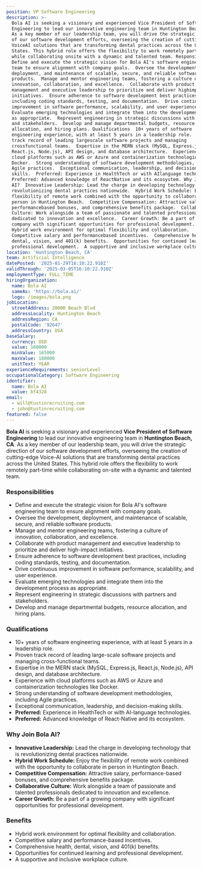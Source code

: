 ```yaml
---
position: VP Software Engineering
description: >-
  Bola AI is seeking a visionary and experienced Vice President of Software
  Engineering to lead our innovative engineering team in Huntington Beach, CA.
  As a key member of our leadership team, you will drive the strategic direction
  of our software development efforts, overseeing the creation of cuttingedge
  VoiceAI solutions that are transforming dental practices across the United
  States. This hybrid role offers the flexibility to work remotely parttime
  while collaborating onsite with a dynamic and talented team. Responsibilities 
  Define and execute the strategic vision for Bola AI's software engineering
  team to ensure alignment with company goals.  Oversee the development,
  deployment, and maintenance of scalable, secure, and reliable software
  products.  Manage and mentor engineering teams, fostering a culture of
  innovation, collaboration, and excellence.  Collaborate with product
  management and executive leadership to prioritize and deliver highimpact
  initiatives.  Ensure adherence to software development best practices,
  including coding standards, testing, and documentation.  Drive continuous
  improvement in software performance, scalability, and user experience. 
  Evaluate emerging technologies and integrate them into the development process
  as appropriate.  Represent engineering in strategic discussions with partners
  and stakeholders.  Develop and manage departmental budgets, resource
  allocation, and hiring plans. Qualifications  10+ years of software
  engineering experience, with at least 5 years in a leadership role.  Proven
  track record of leading largescale software projects and managing
  crossfunctional teams.  Expertise in the MERN stack (MySQL, Express.js,
  React.js, Node.js), API design, and database architecture.  Experience with
  cloud platforms such as AWS or Azure and containerization technologies like
  Docker.  Strong understanding of software development methodologies, including
  Agile practices.  Exceptional communication, leadership, and decisionmaking
  skills.  Preferred: Experience in HealthTech or with AIlanguage technologies. 
  Preferred: Advanced knowledge of ReactNative and its ecosystem. Why Join Bola
  AI?  Innovative Leadership: Lead the charge in developing technology that is
  revolutionizing dental practices nationwide.  Hybrid Work Schedule: Enjoy the
  flexibility of remote work combined with the opportunity to collaborate in
  person in Huntington Beach.  Competitive Compensation: Attractive salary,
  performancebased bonuses, and comprehensive benefits package.  Collaborative
  Culture: Work alongside a team of passionate and talented professionals
  dedicated to innovation and excellence.  Career Growth: Be a part of a growing
  company with significant opportunities for professional development. Benefits 
  Hybrid work environment for optimal flexibility and collaboration. 
  Competitive salary and performancebased incentives.  Comprehensive health,
  dental, vision, and 401(k) benefits.  Opportunities for continued learning and
  professional development.  A supportive and inclusive workplace culture.
location: 'Huntington Beach, CA'
team: Artificial Intelligence
datePosted: '2025-01-29T16:10:22.910Z'
validThrough: '2025-03-05T16:10:22.910Z'
employmentType: FULL_TIME
hiringOrganization:
  name: Bola AI
  sameAs: 'https://bola.ai/'
  logo: /images/bola.png
jobLocation:
  streetAddress: 20000 Beach Blvd
  addressLocality: Huntington Beach
  addressRegion: CA
  postalCode: '92647'
  addressCountry: USA
baseSalary:
  currency: USD
  value: 160000
  minValue: 165000
  maxValue: 180000
  unitText: YEAR
experienceRequirements: seniorLevel
occupationalCategory: Software Engineering
identifier:
  name: Bola AI
  value: bf4328
email:
  - will@tustinrecruiting.com
  - john@tustinrecruiting.com
featured: false
---
```


**Bola AI** is seeking a visionary and experienced **Vice President of Software Engineering** to lead our innovative engineering team in **Huntington Beach, CA**. As a key member of our leadership team, you will drive the strategic direction of our software development efforts, overseeing the creation of cutting-edge Voice-AI solutions that are transforming dental practices across the United States. This hybrid role offers the flexibility to work remotely part-time while collaborating on-site with a dynamic and talented team.

### Responsibilities
- Define and execute the strategic vision for Bola AI's software engineering team to ensure alignment with company goals.
- Oversee the development, deployment, and maintenance of scalable, secure, and reliable software products.
- Manage and mentor engineering teams, fostering a culture of innovation, collaboration, and excellence.
- Collaborate with product management and executive leadership to prioritize and deliver high-impact initiatives.
- Ensure adherence to software development best practices, including coding standards, testing, and documentation.
- Drive continuous improvement in software performance, scalability, and user experience.
- Evaluate emerging technologies and integrate them into the development process as appropriate.
- Represent engineering in strategic discussions with partners and stakeholders.
- Develop and manage departmental budgets, resource allocation, and hiring plans.

### Qualifications
- 10+ years of software engineering experience, with at least 5 years in a leadership role.
- Proven track record of leading large-scale software projects and managing cross-functional teams.
- Expertise in the MERN stack (MySQL, Express.js, React.js, Node.js), API design, and database architecture.
- Experience with cloud platforms such as AWS or Azure and containerization technologies like Docker.
- Strong understanding of software development methodologies, including Agile practices.
- Exceptional communication, leadership, and decision-making skills.
- **Preferred:** Experience in HealthTech or with AI-language technologies.
- **Preferred:** Advanced knowledge of React-Native and its ecosystem.

### Why Join Bola AI?
- **Innovative Leadership:** Lead the charge in developing technology that is revolutionizing dental practices nationwide.
- **Hybrid Work Schedule:** Enjoy the flexibility of remote work combined with the opportunity to collaborate in person in Huntington Beach.
- **Competitive Compensation:** Attractive salary, performance-based bonuses, and comprehensive benefits package.
- **Collaborative Culture:** Work alongside a team of passionate and talented professionals dedicated to innovation and excellence.
- **Career Growth:** Be a part of a growing company with significant opportunities for professional development.

### Benefits
- Hybrid work environment for optimal flexibility and collaboration.
- Competitive salary and performance-based incentives.
- Comprehensive health, dental, vision, and 401(k) benefits.
- Opportunities for continued learning and professional development.
- A supportive and inclusive workplace culture.

